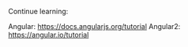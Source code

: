 Continue learning:

Angular: https://docs.angularjs.org/tutorial
Angular2: https://angular.io/tutorial
